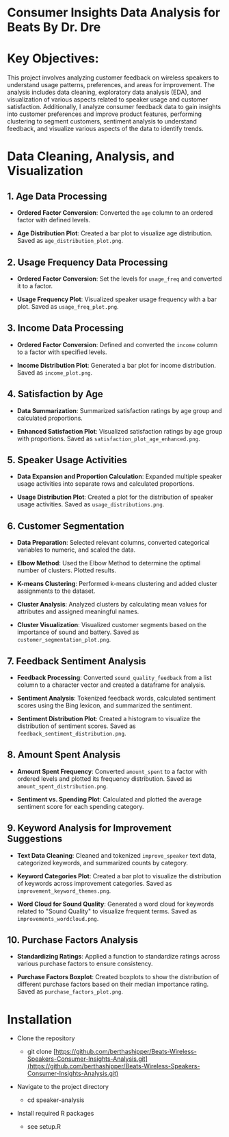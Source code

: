 # Consumer Insights Data Analysis for Beats By Dr. Dre


# Key Objectives:
This project involves analyzing customer feedback on wireless speakers to understand usage patterns, preferences, and areas for improvement. The analysis includes data cleaning, exploratory data analysis (EDA), and visualization of various aspects related to speaker usage and customer satisfaction. Additionally, I analyze consumer feedback data to gain insights into customer preferences and improve product features, performing clustering to segment customers, sentiment analysis to understand feedback, and visualize various aspects of the data to identify trends.


# Data Cleaning, Analysis, and Visualization

## 1. Age Data Processing

- **Ordered Factor Conversion**:
  Converted the `age` column to an ordered factor with defined levels.

- **Age Distribution Plot**:
  Created a bar plot to visualize age distribution. Saved as `age_distribution_plot.png`.

## 2. Usage Frequency Data Processing

- **Ordered Factor Conversion**:
  Set the levels for `usage_freq` and converted it to a factor.

- **Usage Frequency Plot**:
  Visualized speaker usage frequency with a bar plot. Saved as `usage_freq_plot.png`.

## 3. Income Data Processing

- **Ordered Factor Conversion**:
  Defined and converted the `income` column to a factor with specified levels.

- **Income Distribution Plot**:
  Generated a bar plot for income distribution. Saved as `income_plot.png`.

## 4. Satisfaction by Age

- **Data Summarization**:
  Summarized satisfaction ratings by age group and calculated proportions.

- **Enhanced Satisfaction Plot**:
  Visualized satisfaction ratings by age group with proportions. Saved as `satisfaction_plot_age_enhanced.png`.

## 5. Speaker Usage Activities

- **Data Expansion and Proportion Calculation**:
  Expanded multiple speaker usage activities into separate rows and calculated proportions.

- **Usage Distribution Plot**:
  Created a plot for the distribution of speaker usage activities. Saved as `usage_distributions.png`.

## 6. Customer Segmentation

- **Data Preparation**:
  Selected relevant columns, converted categorical variables to numeric, and scaled the data.

- **Elbow Method**:
  Used the Elbow Method to determine the optimal number of clusters. Plotted results.

- **K-means Clustering**:
  Performed k-means clustering and added cluster assignments to the dataset.

- **Cluster Analysis**:
  Analyzed clusters by calculating mean values for attributes and assigned meaningful names.

- **Cluster Visualization**:
  Visualized customer segments based on the importance of sound and battery. Saved as `customer_segmentation_plot.png`.

## 7. Feedback Sentiment Analysis

- **Feedback Processing**: 
  Converted `sound_quality_feedback` from a list column to a character vector and created a dataframe for analysis.

- **Sentiment Analysis**: 
  Tokenized feedback words, calculated sentiment scores using the Bing lexicon, and summarized the sentiment.

- **Sentiment Distribution Plot**: 
  Created a histogram to visualize the distribution of sentiment scores. Saved as `feedback_sentiment_distribution.png`.

## 8. Amount Spent Analysis

- **Amount Spent Frequency**: 
  Converted `amount_spent` to a factor with ordered levels and plotted its frequency distribution. Saved as `amount_spent_distribution.png`.

- **Sentiment vs. Spending Plot**: 
  Calculated and plotted the average sentiment score for each spending category.

## 9. Keyword Analysis for Improvement Suggestions

- **Text Data Cleaning**: 
  Cleaned and tokenized `improve_speaker` text data, categorized keywords, and summarized counts by category.

- **Keyword Categories Plot**: 
  Created a bar plot to visualize the distribution of keywords across improvement categories. Saved as `improvement_keyword_themes.png`.

- **Word Cloud for Sound Quality**: 
  Generated a word cloud for keywords related to "Sound Quality" to visualize frequent terms. Saved as `improvements_wordcloud.png`.

## 10. Purchase Factors Analysis

- **Standardizing Ratings**: 
  Applied a function to standardize ratings across various purchase factors to ensure consistency.

- **Purchase Factors Boxplot**: 
  Created boxplots to show the distribution of different purchase factors based on their median importance rating. Saved as `purchase_factors_plot.png`.


# Installation
- Clone the repository
  - git clone [https://github.com/berthashipper/Beats-Wireless-Speakers-Consumer-Insights-Analysis.git](https://github.com/berthashipper/Beats-Wireless-Speakers-Consumer-Insights-Analysis.git)

- Navigate to the project directory
  - cd speaker-analysis

- Install required R packages
  - see setup.R
